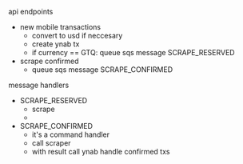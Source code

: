 api endpoints

- new mobile transactions
  - convert to usd if neccesary
  - create ynab tx
  - if currency == GTQ: queue sqs message SCRAPE_RESERVED
- scrape confirmed
  - queue sqs message SCRAPE_CONFIRMED

message handlers

- SCRAPE_RESERVED
  - scrape
  -
- SCRAPE_CONFIRMED
  - it's a command handler
  - call scraper
  - with result call ynab handle confirmed txs
